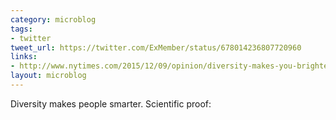 ```yaml
---
category: microblog
tags:
- twitter
tweet_url: https://twitter.com/ExMember/status/678014236807720960
links:
- http://www.nytimes.com/2015/12/09/opinion/diversity-makes-you-brighter.html
layout: microblog
---
```

Diversity makes people smarter. Scientific proof:
